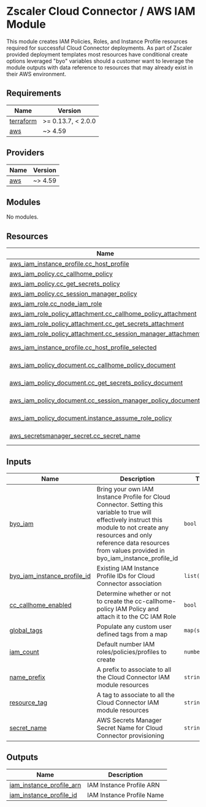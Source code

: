 # Zscaler Cloud Connector / AWS IAM Module

This module creates IAM Policies, Roles, and Instance Profile resources required for successful Cloud Connector deployments. As part of Zscaler provided deployment templates most resources have conditional create options leveraged "byo" variables should a customer want to leverage the module outputs with data reference to resources that may already exist in their AWS environment.

<!-- BEGINNING OF PRE-COMMIT-TERRAFORM DOCS HOOK -->
## Requirements

| Name | Version |
|------|---------|
| <a name="requirement_terraform"></a> [terraform](#requirement\_terraform) | >= 0.13.7, < 2.0.0 |
| <a name="requirement_aws"></a> [aws](#requirement\_aws) | ~> 4.59 |

## Providers

| Name | Version |
|------|---------|
| <a name="provider_aws"></a> [aws](#provider\_aws) | ~> 4.59 |

## Modules

No modules.

## Resources

| Name | Type |
|------|------|
| [aws_iam_instance_profile.cc_host_profile](https://registry.terraform.io/providers/hashicorp/aws/latest/docs/resources/iam_instance_profile) | resource |
| [aws_iam_policy.cc_callhome_policy](https://registry.terraform.io/providers/hashicorp/aws/latest/docs/resources/iam_policy) | resource |
| [aws_iam_policy.cc_get_secrets_policy](https://registry.terraform.io/providers/hashicorp/aws/latest/docs/resources/iam_policy) | resource |
| [aws_iam_policy.cc_session_manager_policy](https://registry.terraform.io/providers/hashicorp/aws/latest/docs/resources/iam_policy) | resource |
| [aws_iam_role.cc_node_iam_role](https://registry.terraform.io/providers/hashicorp/aws/latest/docs/resources/iam_role) | resource |
| [aws_iam_role_policy_attachment.cc_callhome_policy_attachment](https://registry.terraform.io/providers/hashicorp/aws/latest/docs/resources/iam_role_policy_attachment) | resource |
| [aws_iam_role_policy_attachment.cc_get_secrets_attachment](https://registry.terraform.io/providers/hashicorp/aws/latest/docs/resources/iam_role_policy_attachment) | resource |
| [aws_iam_role_policy_attachment.cc_session_manager_attachment](https://registry.terraform.io/providers/hashicorp/aws/latest/docs/resources/iam_role_policy_attachment) | resource |
| [aws_iam_instance_profile.cc_host_profile_selected](https://registry.terraform.io/providers/hashicorp/aws/latest/docs/data-sources/iam_instance_profile) | data source |
| [aws_iam_policy_document.cc_callhome_policy_document](https://registry.terraform.io/providers/hashicorp/aws/latest/docs/data-sources/iam_policy_document) | data source |
| [aws_iam_policy_document.cc_get_secrets_policy_document](https://registry.terraform.io/providers/hashicorp/aws/latest/docs/data-sources/iam_policy_document) | data source |
| [aws_iam_policy_document.cc_session_manager_policy_document](https://registry.terraform.io/providers/hashicorp/aws/latest/docs/data-sources/iam_policy_document) | data source |
| [aws_iam_policy_document.instance_assume_role_policy](https://registry.terraform.io/providers/hashicorp/aws/latest/docs/data-sources/iam_policy_document) | data source |
| [aws_secretsmanager_secret.cc_secret_name](https://registry.terraform.io/providers/hashicorp/aws/latest/docs/data-sources/secretsmanager_secret) | data source |

## Inputs

| Name | Description | Type | Default | Required |
|------|-------------|------|---------|:--------:|
| <a name="input_byo_iam"></a> [byo\_iam](#input\_byo\_iam) | Bring your own IAM Instance Profile for Cloud Connector. Setting this variable to true will effectively instruct this module to not create any resources and only reference data resources from values provided in byo\_iam\_instance\_profile\_id | `bool` | `false` | no |
| <a name="input_byo_iam_instance_profile_id"></a> [byo\_iam\_instance\_profile\_id](#input\_byo\_iam\_instance\_profile\_id) | Existing IAM Instance Profile IDs for Cloud Connector association | `list(string)` | `null` | no |
| <a name="input_cc_callhome_enabled"></a> [cc\_callhome\_enabled](#input\_cc\_callhome\_enabled) | Determine whether or not to create the cc-callhome-policy IAM Policy and attach it to the CC IAM Role | `bool` | `"true"` | no |
| <a name="input_global_tags"></a> [global\_tags](#input\_global\_tags) | Populate any custom user defined tags from a map | `map(string)` | `{}` | no |
| <a name="input_iam_count"></a> [iam\_count](#input\_iam\_count) | Default number IAM roles/policies/profiles to create | `number` | `1` | no |
| <a name="input_name_prefix"></a> [name\_prefix](#input\_name\_prefix) | A prefix to associate to all the Cloud Connector IAM module resources | `string` | `null` | no |
| <a name="input_resource_tag"></a> [resource\_tag](#input\_resource\_tag) | A tag to associate to all the Cloud Connector IAM module resources | `string` | `null` | no |
| <a name="input_secret_name"></a> [secret\_name](#input\_secret\_name) | AWS Secrets Manager Secret Name for Cloud Connector provisioning | `string` | n/a | yes |

## Outputs

| Name | Description |
|------|-------------|
| <a name="output_iam_instance_profile_arn"></a> [iam\_instance\_profile\_arn](#output\_iam\_instance\_profile\_arn) | IAM Instance Profile ARN |
| <a name="output_iam_instance_profile_id"></a> [iam\_instance\_profile\_id](#output\_iam\_instance\_profile\_id) | IAM Instance Profile Name |
<!-- END OF PRE-COMMIT-TERRAFORM DOCS HOOK -->
